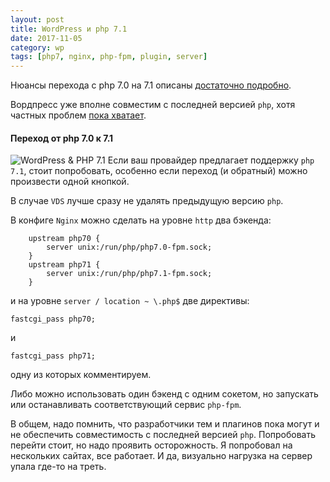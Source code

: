 ```yaml
---
layout: post
title: WordPress и php 7.1
date: 2017-11-05
category: wp
tags: [php7, nginx, php-fpm, plugin, server]
---
```


Нюансы перехода с php 7.0 на 7.1 описаны [достаточно подробно](http://php.net/manual/ru/migration71.php).

Вордпресс уже вполне совместим с последней версией `php`, хотя частных проблем [пока хватает](https://wordpress.org/search/php+7.1).

#### Переход от php 7.0 к 7.1

![WordPress & PHP 7.1](https://rifco.ru/wp-content/uploads/2017/11/PHP-7-1-and-WordPress-1-300x174.png) Если ваш провайдер предлагает поддержку `php 7.1`, стоит попробовать, особенно если переход (и обратный) можно произвести одной кнопкой.

В случае `VDS` лучше сразу не удалять предыдущую версию `php`.

В конфиге `Nginx` можно сделать на уровне `http` два бэкенда:
```Nginx
    upstream php70 {
        server unix:/run/php/php7.0-fpm.sock;
    }
    upstream php71 {
        server unix:/run/php/php7.1-fpm.sock;
    }
```
и на уровне `server / location ~ \.php$` две директивы:
```Nginx
fastcgi_pass php70;
```
и
```Nginx
fastcgi_pass php71;
```
одну из которых комментируем.

Либо можно использовать один бэкенд с одним сокетом, но запускать или останавливать соответствующий сервис `php-fpm`.

В общем, надо помнить, что разработчики тем и плагинов пока могут и не обеспечить совместимость с последней версией `php`. Попробовать перейти стоит, но надо проявить осторожность. Я попробовал на нескольких сайтах, все работает. И да, визуально нагрузка на сервер упала где-то на треть.
